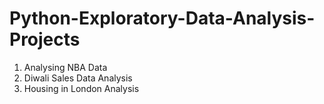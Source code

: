 # Python-Exploratory-Data-Analysis-Projects
1. Analysing NBA Data
2. Diwali Sales Data Analysis
3. Housing in London Analysis
